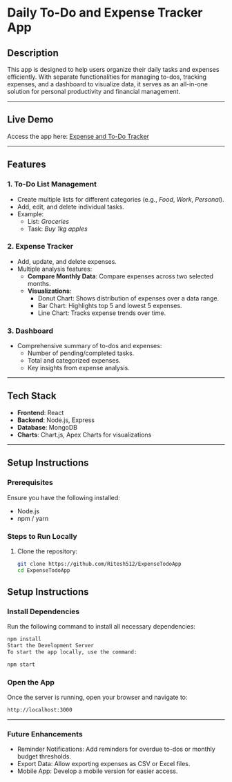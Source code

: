 # Daily To-Do and Expense Tracker App  

## Description  
This app is designed to help users organize their daily tasks and expenses efficiently. With separate functionalities for managing to-dos, tracking expenses, and a dashboard to visualize data, it serves as an all-in-one solution for personal productivity and financial management.

---

## Live Demo  
Access the app here: [Expense and To-Do Tracker](https://expense-todo-five.vercel.app/)  

---

## Features  

### 1. **To-Do List Management**  
- Create multiple lists for different categories (e.g., *Food*, *Work*, *Personal*).  
- Add, edit, and delete individual tasks.  
- Example:  
  - List: *Groceries*  
  - Task: *Buy 1kg apples*  

### 2. **Expense Tracker**  
- Add, update, and delete expenses.  
- Multiple analysis features:  
  - **Compare Monthly Data**: Compare expenses across two selected months.  
  - **Visualizations**:  
    - Donut Chart: Shows distribution of expenses over a data range.  
    - Bar Chart: Highlights top 5 and lowest 5 expenses.  
    - Line Chart: Tracks expense trends over time.  

### 3. **Dashboard**  
- Comprehensive summary of to-dos and expenses:  
  - Number of pending/completed tasks.  
  - Total and categorized expenses.  
  - Key insights from expense analysis.  

---


## Tech Stack  
- **Frontend**: React  
- **Backend**: Node.js, Express  
- **Database**: MongoDB 
- **Charts**: Chart.js, Apex Charts for visualizations  

---

## Setup Instructions  

### Prerequisites  
Ensure you have the following installed:  
- Node.js  
- npm / yarn  

### Steps to Run Locally  
1. Clone the repository:  
   ```bash  
   git clone https://github.com/Ritesh512/ExpenseTodoApp
   cd ExpenseTodoApp

   
## Setup Instructions  

### Install Dependencies  
Run the following command to install all necessary dependencies:  
```bash
npm install  
Start the Development Server
To start the app locally, use the command:

npm start
```
### Open the App
Once the server is running, open your browser and navigate to:

```bash
http://localhost:3000
```

---


### Future Enhancements
- Reminder Notifications: Add reminders for overdue to-dos or monthly budget thresholds.
- Export Data: Allow exporting expenses as CSV or Excel files.
- Mobile App: Develop a mobile version for easier access.

